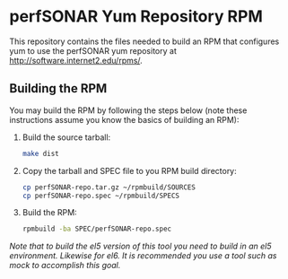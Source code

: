 # perfSONAR Yum Repository RPM
This repository contains the files needed to build an RPM that configures yum to use the perfSONAR yum repository at http://software.internet2.edu/rpms/.

## Building the RPM

You may build the RPM by following the steps below (note these instructions assume you know the basics of building an RPM):

1. Build the source tarball:

    ```bash
    make dist
    ```
1. Copy the tarball and SPEC file to you RPM build directory:

    ```bash
    cp perfSONAR-repo.tar.gz ~/rpmbuild/SOURCES
    cp perfSONAR-repo.spec ~/rpmbuild/SPECS
    ```
1. Build the RPM:

    ```bash
    rpmbuild -ba SPEC/perfSONAR-repo.spec
    ```


*Note that to build the el5 version of this tool you need to build in an el5 environment. Likewise for el6. It is recommended you use a tool such as mock to accomplish this goal.*

